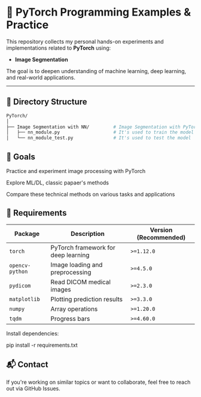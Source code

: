 # 🚀 PyTorch Programming Examples & Practice

This repository collects my personal hands-on experiments and implementations related to **PyTorch** using:

- **Image Segmentation**

The goal is to deepen understanding of machine learning, deep learning, and real-world applications.

---

## 📁 Directory Structure

```bash
PyTorch/
│
├── Image Segmentation with NN/         # Image Segmentation with PyTorch
│   ├── nn_module.py                    # It's used to train the model
│   └── nn_module_test.py               # It's used to test the model
```

## 📌 Goals
Practice and experiment image processing with PyTorch

Explore ML/DL, classic papaer's methods

Compare these technical methods on various tasks and applications

## 🔧 Requirements
| Package         | Description                         | Version (Recommended) |
| --------------- | ----------------------------------- | --------------------- |
| `torch`         | PyTorch framework for deep learning | `>=1.12.0`            |
| `opencv-python` | Image loading and preprocessing     | `>=4.5.0`             |
| `pydicom`       | Read DICOM medical images           | `>=2.3.0`             |
| `matplotlib`    | Plotting prediction results         | `>=3.3.0`             |
| `numpy`         | Array operations                    | `>=1.20.0`            |
| `tqdm`          | Progress bars                       | `>=4.60.0`            |


Install dependencies:

pip install -r requirements.txt

## 📬 Contact
If you're working on similar topics or want to collaborate, feel free to reach out via GitHub Issues.

